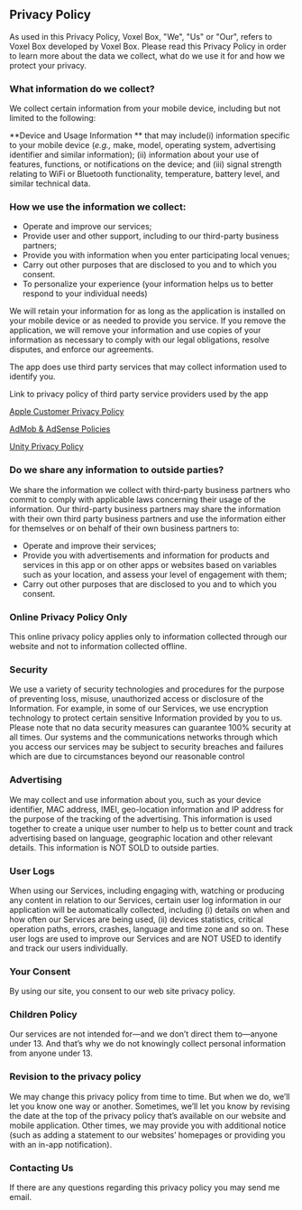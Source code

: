 ## Privacy Policy

As used in this Privacy Policy, Voxel Box, "We", "Us" or "Our", refers to Voxel Box developed by Voxel Box. Please read this Privacy Policy in order to learn more about the data we collect, what do we use it for and how we protect your privacy.

### What information do we collect?

We collect certain information from your mobile device, including but not limited to the following:

**Device and Usage Information ** that may include(i) information specific to your mobile device (*e.g.,* make, model, operating system, advertising identifier and similar information); (ii) information about your use of features, functions, or notifications on the device; and (iii) signal strength relating to WiFi or Bluetooth functionality, temperature, battery level, and similar technical data.

### How we use the information we collect:

- Operate and improve our services;
- Provide user and other support, including to our third-party business partners;
- Provide you with information when you enter participating local venues; 
- Carry out other purposes that are disclosed to you and to which you consent.
- To personalize your experience
(your information helps us to better respond to your individual needs)

We will retain your information for as long as the application is installed on your mobile device or as needed to provide you service.  If you remove the application, we will remove your information and use copies of your information as necessary to comply with our legal obligations, resolve disputes, and enforce our agreements.

The app does use third party services that may collect information used to identify you.

Link to privacy policy of third party service providers used by the app

[Apple Customer Privacy Policy](https://www.apple.com/legal/privacy/)

[AdMob & AdSense Policies](https://support.google.com/admob/answer/6128543?hl=en)

[Unity Privacy Policy](https://unity3d.com/legal/privacy-policy)


### Do we share any information to outside parties?

We share the information we collect with third-party business partners who commit to comply with applicable laws concerning their usage of the information.  Our third-party business partners may share the information with their own third party business partners and use the information either for themselves or on behalf of their own business partners to:

- Operate and improve their services;
- Provide you with advertisements and information for products and services in this app or on other apps or websites based on variables such as your location, and assess your level of engagement with them;
- Carry out other purposes that are disclosed to you and to which you consent.

### Online Privacy Policy Only

This online privacy policy applies only to information collected through our website and not to information collected offline.

### Security

We use a variety of security technologies and procedures for the purpose of preventing loss, misuse, unauthorized access or disclosure of the Information. For example, in some of our Services, we use encryption technology to protect certain sensitive Information provided by you to us. Please note that no data security measures can guarantee 100% security at all times. Our systems and the communications networks through which you access our services may be subject to security breaches and failures which are due to circumstances beyond our reasonable control

### Advertising

We may collect and use information about you, such as your device identifier, MAC address, IMEI, geo-location information and IP address for the purpose of the tracking of the advertising. This information is used together to create a unique user number to help us to better count and track advertising based on language, geographic location and other relevant details. This information is NOT SOLD to outside parties.

### User Logs

When using our Services, including engaging with, watching or producing any content in relation to our Services, certain user log information in our application will be automatically collected, including (i) details on when and how often our Services are being used, (ii) devices statistics, critical operation paths, errors, crashes, language and time zone and so on. These user logs are used to improve our Services and are NOT USED to identify and track our users individually.

### Your Consent

By using our site, you consent to our web site privacy policy.

### Children Policy

Our services are not intended for—and we don’t direct them to—anyone under 13. And that’s why we do not knowingly collect personal information from anyone under 13.

### Revision to the privacy policy

We may change this privacy policy from time to time. But when we do, we’ll let you know one way or another. Sometimes, we’ll let you know by revising the date at the top of the privacy policy that’s available on our website and mobile application. Other times, we may provide you with additional notice (such as adding a statement to our websites’ homepages or providing you with an in-app notification).

### Contacting Us

If there are any questions regarding this privacy policy you may send me email.

